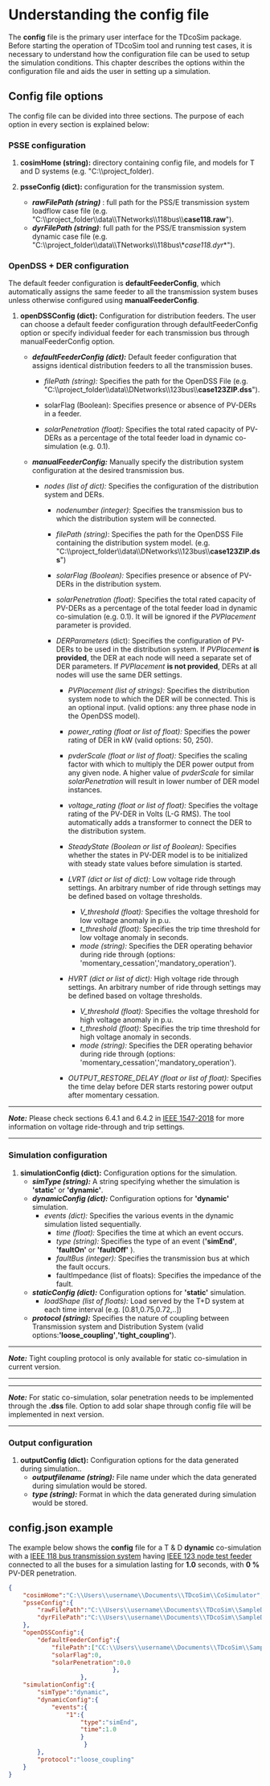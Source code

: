 # Understanding the config file

The **config** file is the primary user interface for the TDcoSim package. Before starting the operation of TDcoSim tool and running test cases, it is necessary to understand how the configuration file can be used to setup the simulation conditions. This chapter describes the options within the configuration file and aids the user in setting up a simulation. 

## Config file options

The config file can be divided into three sections. The purpose of each option in every section is explained below:

### PSSE configuration

1. **cosimHome (string):** directory containing config file, and models for T and D systems (e.g. "C:\\\project_folder).

2. **psseConfig (dict):** configuration for the transmission system.
   * ***rawFilePath (string)*** : full path for the PSS/E transmission system loadflow case file (e.g. "C:\\\project_folder\\\data\\\TNetworks\\\118bus\\\\**case118.raw**").
   * ***dyrFilePath (string)***: full path for the PSS/E transmission system dynamic case file (e.g. "C:\\\project_folder\\\data\\\TNetworks\\\118bus\\\**case118.dyr**").

### OpenDSS + DER configuration

The default feeder configuration is **defaultFeederConfig**, which automatically assigns the same feeder to all the transmission system buses unless otherwise configured using **manualFeederConfig**.

1. **openDSSConfig (dict):** Configuration for distribution feeders. The user can choose a default feeder configuration through defaultFeederConfig option or specify individual feeder for each transmission bus through manualFeederConfig option.
   * ***defaultFeederConfig (dict):*** Default feeder configuration that assigns identical distribution feeders to all the transmission buses.
     
     * *filePath (string):* Specifies the path for the OpenDSS File (e.g. "C:\\\project_folder\\\data\\\DNetworks\\\123bus\\\\**case123ZIP.dss**").
     
     * solarFlag (Boolean): Specifies presence or absence of PV-DERs in a feeder.
     
     * *solarPenetration (float):* Specifies the total rated capacity of PV-DERs as a percentage of the total feeder load in dynamic co-simulation (e.g. 0.1).
     
   * ***manualFeederConfig:*** Manually specify the distribution system configuration at the desired transmission bus.
     * *nodes (list of dict):* Specifies the configuration of the distribution system and DERs.
       * *nodenumber (integer)*: Specifies the transmission bus to which the distribution system will be connected.
   
       * *filePath (string)*: Specifies the path for the OpenDSS File containing the distribution system model. (e.g. "C:\\\project_folder\\\data\\\DNetworks\\\123bus\\\\**case123ZIP.dss**")
   
       * *solarFlag (Boolean):* Specifies presence or absence of PV-DERs in the distribution system.
   
       * *solarPenetration (float)*: Specifies the total rated capacity of PV-DERs as a percentage of the total feeder load in dynamic co-simulation (e.g. 0.1). It will be ignored if the *PVPlacement* parameter is provided.
   
       * *DERParameters* (dict): Specifies the configuration of PV-DERs to be used in the distribution system. If *PVPlacement* **is provided**, the DER at each node will need a separate set of DER parameters. If *PVPlacement* **is not provided**, DERs at all nodes will use the same DER settings.
         * *PVPlacement (list of strings):* Specifies the distribution system node to which the DER will be connected. This is an optional input. (valid options: any three phase node in the OpenDSS model). 
         * *power_rating (float or list of float):* Specifies the power rating of DER in kW (valid options: 50, 250).
         * *pvderScale (float or list of float):* Specifies the scaling factor with which to multiply the DER power output from any given node. A higher value of *pvderScale* for similar *solarPenetration* will result in lower number of DER model instances.
         * *voltage_rating (float or list of float):* Specifies the voltage rating of the PV-DER in Volts (L-G RMS). The tool automatically adds a transformer to connect the DER to the distribution system.
         * *SteadyState (Boolean or list of Boolean):* Specifies whether the states in PV-DER model is to be initialized with steady state values before simulation is started.
         * *LVRT (dict or list of dict):* Low voltage ride through settings.  An arbitrary number of ride through settings may be defined based on voltage thresholds.
           * *V_threshold (float):* Specifies the voltage threshold for low voltage anomaly in p.u. 
           * *t_threshold (float):* Specifies the trip time threshold for low voltage anomaly in seconds. 
           * *mode (string):* Specifies the DER operating behavior during ride through (options: 'momentary_cessation','mandatory_operation'). 
         * *HVRT (dict or list of dict):* High voltage ride through settings. An arbitrary number of ride through settings may be defined based on voltage thresholds.
           * *V_threshold (float):* Specifies the voltage threshold for high voltage anomaly in p.u. 
           * *t_threshold (float):* Specifies the trip time threshold for high voltage anomaly in seconds. 
           * *mode (string):* Specifies the DER operating behavior during ride through (options: 'momentary_cessation','mandatory_operation'). 
     
         * *OUTPUT_RESTORE_DELAY (float or list of float):* Specifies the time delay before DER starts restoring power output after momentary cessation.

***
***Note:*** Please check sections 6.4.1 and 6.4.2 in [IEEE 1547-2018](https://standards.ieee.org/standard/1547-2018.html) for more information on voltage ride-through and trip settings.

***

### Simulation configuration

1. **simulationConfig (dict):** Configuration options for the simulation.
   * ***simType (string):*** A string specifying whether the simulation is **'static'** or **'dynamic'**.
   * ***dynamicConfig (dict):*** Configuration options for **'dynamic'** simulation.
     * *events (dict):* Specifies the various events in the dynamic simulation listed sequentially.
       * *time (float):* Specifies the time at which an event occurs.
       * *type (string):* Specifies the type of an event (**'simEnd'**, **'faultOn'** or **'faultOff'** ).
       * *faultBus (integer):* Specifies the transmission bus at which the fault occurs.
       * faultImpedance (list of floats): Specifies the impedance of the fault.
   * ***staticConfig (dict):*** Configuration options for **'static'** simulation.
     * *loadShape (list of floats):* Load served by the T+D system at each time interval (e.g. [0.81,0.75,0.72,..])
   *  ***protocol (string):*** Specifies the nature of coupling between Transmission system and Distribution System (valid options:**'loose_coupling'**,**'tight_coupling'**).

***
***Note:*** Tight coupling protocol is only available for static co-simulation in current version.

***
***
***Note:*** For static co-simulation, solar penetration needs to be implemented through the **.dss** file. Option to add solar shape through config file will be implemented in next version.

***
### Output configuration

1. **outputConfig (dict):** Configuration options for the data generated during simulation..
   * ***outputfilename (string):*** File name under which the data generated during simulation would be stored.
   * ***type (string):*** Format in which the data generated during simulation would be stored.

## config.json example
The example below shows the **config** file for a T & D **dynamic** co-simulation with a [IEEE 118 bus transmission system](https://icseg.iti.illinois.edu/ieee-118-bus-system/) having [IEEE 123 node test feeder](http://sites.ieee.org/pes-testfeeders/resources/) connected to all the buses for a simulation lasting for **1.0** seconds, with **0 %** PV-DER penetration.

```json
{
    "cosimHome":"C:\\Users\\username\\Documents\\TDcoSim\\CoSimulator",
    "psseConfig":{
        "rawFilePath":"C:\\Users\\username\\Documents\\TDcoSim\\SampleData\\TNetworks\\118bus\\case118.raw",
        "dyrFilePath":"C:\\Users\\username\\Documents\\TDcoSim\\SampleData\\TNetworks\\118bus\\case118.dyr"        
    },
    "openDSSConfig":{        
        "defaultFeederConfig":{
            "filePath":["CC:\\Users\\username\\Documents\\TDcoSim\\SampleData\\DNetworks\\123Bus\\case123ZIP.dss"],
            "solarFlag":0,
            "solarPenetration":0.0
                             },
                    },
    "simulationConfig":{
        "simType":"dynamic",
        "dynamicConfig":{
            "events":{
                "1":{
                    "type":"simEnd",
                    "time":1.0
                    }
                     }
        },
        "protocol":"loose_coupling"
    }
}
```
